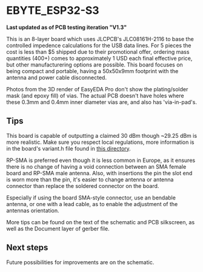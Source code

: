 # EBYTE_ESP32-S3
<b>Last updated as of PCB testing iteration "V1.3"</b>

This is an 8-layer board which uses JLCPCB's JLC08161H-2116 to base the controlled impedence calculations for the USB data lines. For 5 pieces the cost is less than $5 shipped due to their promotional offer, ordering mass quantities (400+) comes to approximately 1 USD each final effective price, but other manufacturering options are possible. This board focuses on being compact and portable, having a 50x50x9mm footprint with the antenna and power cable disconnected.

Photos from the 3D render of EasyEDA Pro don't show the plating/solder mask (and epoxy fill) of vias. The actual PCB doesn't have holes where these 0.3mm and 0.4mm inner diameter vias are, and also has 'via-in-pad's. 

## Tips
This board is capable of outputting a claimed 30 dBm though ~29.25 dBm is more realistic. Make sure you respect local regulations, more information is in the board's variant.h file found in [this directory](https://github.com/meshtastic/firmware/tree/master/variants/EBYTE_ESP32-S3).

RP-SMA is preferred even though it is less common in Europe, as it ensures there is no change of having a void connection between an SMA female board and RP-SMA male antenna. Also, with insertions the pin the slot end is worn more than the pin, it's easier to change antenna or antenna connector than replace the soldered connector on the board.

Especially if using the board SMA-style connector, use an bendable antenna, or one with a lead cable, as to enable the adjustment of the antennas orientation.

More tips can be found on the text of the schematic and PCB silkscreen, as well as the Document layer of gerber file.

## Next steps

Future possibilities for improvements are on the schematic.
